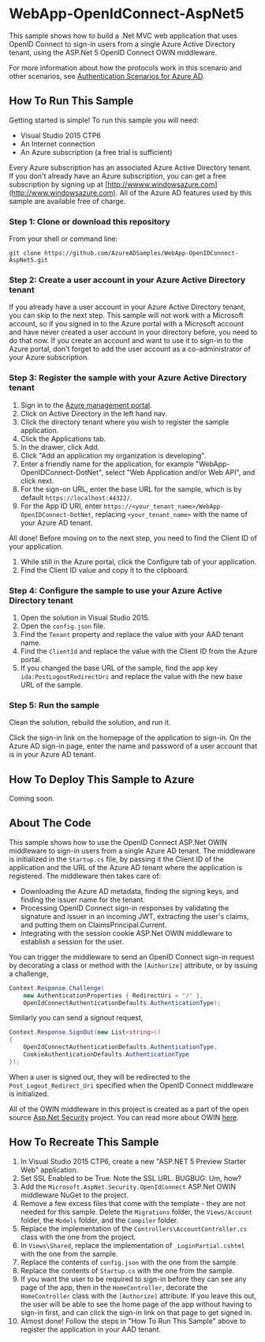 # WebApp-OpenIdConnect-AspNet5
This sample shows how to build a .Net MVC web application that uses OpenID Connect to sign-in users from a single Azure Active Directory tenant, using the ASP.Net 5 OpenID Connect OWIN middleware.

For more information about how the protocols work in this scenario and other scenarios, see [Authentication Scenarios for Azure AD](http://go.microsoft.com/fwlink/?LinkId=394414).

## How To Run This Sample

Getting started is simple!  To run this sample you will need:
- Visual Studio 2015 CTP6
- An Internet connection
- An Azure subscription (a free trial is sufficient)

Every Azure subscription has an associated Azure Active Directory tenant.  If you don't already have an Azure subscription, you can get a free subscription by signing up at [http://wwww.windowsazure.com](http://www.windowsazure.com).  All of the Azure AD features used by this sample are available free of charge.

### Step 1:  Clone or download this repository

From your shell or command line:

`git clone https://github.com/AzureADSamples/WebApp-OpenIDConnect-AspNet5.git`

### Step 2:  Create a user account in your Azure Active Directory tenant

If you already have a user account in your Azure Active Directory tenant, you can skip to the next step.  This sample will not work with a Microsoft account, so if you signed in to the Azure portal with a Microsoft account and have never created a user account in your directory before, you need to do that now.  If you create an account and want to use it to sign-in to the Azure portal, don't forget to add the user account as a co-administrator of your Azure subscription.

### Step 3:  Register the sample with your Azure Active Directory tenant

1. Sign in to the [Azure management portal](https://manage.windowsazure.com).
2. Click on Active Directory in the left hand nav.
3. Click the directory tenant where you wish to register the sample application.
4. Click the Applications tab.
5. In the drawer, click Add.
6. Click "Add an application my organization is developing".
7. Enter a friendly name for the application, for example "WebApp-OpenIDConnect-DotNet", select "Web Application and/or Web API", and click next.
8. For the sign-on URL, enter the base URL for the sample, which is by default `https://localhost:44322/`.
9. For the App ID URI, enter `https://<your_tenant_name>/WebApp-OpenIDConnect-DotNet`, replacing `<your_tenant_name>` with the name of your Azure AD tenant.

All done!  Before moving on to the next step, you need to find the Client ID of your application.

1. While still in the Azure portal, click the Configure tab of your application.
2. Find the Client ID value and copy it to the clipboard.

### Step 4:  Configure the sample to use your Azure Active Directory tenant

1. Open the solution in Visual Studio 2015.
2. Open the `config.json` file.
3. Find the `Tenant` property and replace the value with your AAD tenant name.
4. Find the `ClientId` and replace the value with the Client ID from the Azure portal.
5. If you changed the base URL of the sample, find the app key `ida:PostLogoutRedirectUri` and replace the value with the new base URL of the sample.

### Step 5:  Run the sample

Clean the solution, rebuild the solution, and run it.

Click the sign-in link on the homepage of the application to sign-in.  On the Azure AD sign-in page, enter the name and password of a user account that is in your Azure AD tenant.

## How To Deploy This Sample to Azure

Coming soon.

## About The Code

This sample shows how to use the OpenID Connect ASP.Net OWIN middleware to sign-in users from a single Azure AD tenant.  The middleware is initialized in the `Startup.cs` file, by passing it the Client ID of the application and the URL of the Azure AD tenant where the application is registered.  The middleware then takes care of:
- Downloading the Azure AD metadata, finding the signing keys, and finding the issuer name for the tenant.
- Processing OpenID Connect sign-in responses by validating the signature and issuer in an incoming JWT, extracting the user's claims, and putting them on ClaimsPrincipal.Current.
- Integrating with the session cookie ASP.Net OWIN middleware to establish a session for the user. 

You can trigger the middleware to send an OpenID Connect sign-in request by decorating a class or method with the `[Authorize]` attribute, or by issuing a challenge,
```C#
Context.Response.Challenge(
	new AuthenticationProperties { RedirectUri = "/" },
	OpenIdConnectAuthenticationDefaults.AuthenticationType);
```
Similarly you can send a signout request,
```C#
Context.Response.SignOut(new List<string>() 
{
	OpenIdConnectAuthenticationDefaults.AuthenticationType,
	CookieAuthenticationDefaults.AuthenticationType
});
```
When a user is signed out, they will be redirected to the `Post_Logout_Redirect_Uri` specified when the OpenID Connect middleware is initialized.

All of the OWIN middleware in this project is created as a part of the open source [Asp.Net Security](https://github.com/aspnet/Security) project.  You can read more about OWIN [here](http://owin.org).

## How To Recreate This Sample

1. In Visual Studio 2015 CTP6, create a new "ASP.NET 5 Preview Starter Web" application.
2. Set SSL Enabled to be True.  Note the SSL URL. BUGBUG: Um, how?
4. Add the `Microsoft.AspNet.Security.OpenIdConnect` ASP.Net OWIN middleware NuGet to the project.
5. Remove a few excess files that come with the template - they are not needed for this sample.  Delete the `Migrations` folder, the `Views/Account` folder, the `Models` folder, and the `Compiler` folder.
6. Replace the implementation of the `Controllers\AccountController.cs` class with the one from the project.
6. In `Views\Shared`, replace the implementation of `_LoginPartial.cshtml` with the one from the sample.
7. Replace the contents of `config.json` with the one from the sample.
6. Replace the contents of `Startup.cs` with the one from the sample.
12. If you want the user to be required to sign-in before they can see any page of the app, then in the `HomeController`, decorate the `HomeController` class with the `[Authorize]` attribute.  If you leave this out, the user will be able to see the home page of the app without having to sign-in first, and can click the sign-in link on that page to get signed in.
13. Almost done!  Follow the steps in "How To Run This Sample" above to register the application in your AAD tenant.
